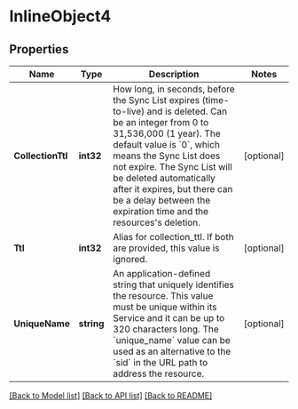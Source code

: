 # InlineObject4

## Properties

Name | Type | Description | Notes
------------ | ------------- | ------------- | -------------
**CollectionTtl** | **int32** | How long, in seconds, before the Sync List expires (time-to-live) and is deleted.  Can be an integer from 0 to 31,536,000 (1 year). The default value is &#x60;0&#x60;, which means the Sync List does not expire. The Sync List will be deleted automatically after it expires, but there can be a delay between the expiration time and the resources&#39;s deletion. | [optional] 
**Ttl** | **int32** | Alias for collection_ttl. If both are provided, this value is ignored. | [optional] 
**UniqueName** | **string** | An application-defined string that uniquely identifies the resource. This value must be unique within its Service and it can be up to 320 characters long. The &#x60;unique_name&#x60; value can be used as an alternative to the &#x60;sid&#x60; in the URL path to address the resource. | [optional] 

[[Back to Model list]](../README.md#documentation-for-models) [[Back to API list]](../README.md#documentation-for-api-endpoints) [[Back to README]](../README.md)


